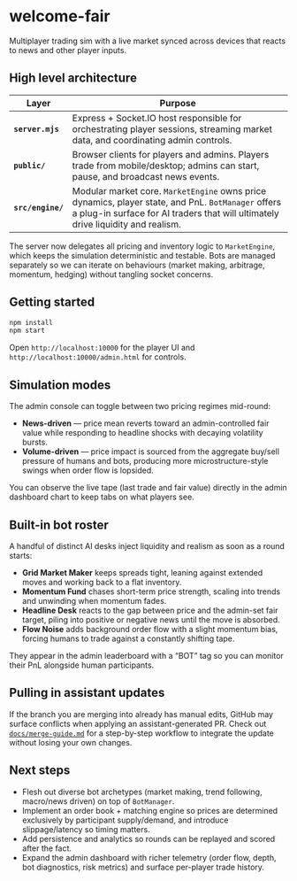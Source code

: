 # welcome-fair

Multiplayer trading sim with a live market synced across devices that reacts to news and other player inputs.

## High level architecture

| Layer | Purpose |
| --- | --- |
| **`server.mjs`** | Express + Socket.IO host responsible for orchestrating player sessions, streaming market data, and coordinating admin controls. |
| **`public/`** | Browser clients for players and admins. Players trade from mobile/desktop; admins can start, pause, and broadcast news events. |
| **`src/engine/`** | Modular market core. `MarketEngine` owns price dynamics, player state, and PnL. `BotManager` offers a plug-in surface for AI traders that will ultimately drive liquidity and realism. |

The server now delegates all pricing and inventory logic to `MarketEngine`, which keeps the simulation deterministic and testable. Bots are managed separately so we can iterate on behaviours (market making, arbitrage, momentum, hedging) without tangling socket concerns.

## Getting started

```bash
npm install
npm start
```

Open `http://localhost:10000` for the player UI and `http://localhost:10000/admin.html` for controls.

## Simulation modes

The admin console can toggle between two pricing regimes mid-round:

* **News-driven** &mdash; price mean reverts toward an admin-controlled fair value while responding to headline shocks with decaying volatility bursts.
* **Volume-driven** &mdash; price impact is sourced from the aggregate buy/sell pressure of humans and bots, producing more microstructure-style swings when order flow is lopsided.

You can observe the live tape (last trade and fair value) directly in the admin dashboard chart to keep tabs on what players see.

## Built-in bot roster

A handful of distinct AI desks inject liquidity and realism as soon as a round starts:

* **Grid Market Maker** keeps spreads tight, leaning against extended moves and working back to a flat inventory.
* **Momentum Fund** chases short-term price strength, scaling into trends and unwinding when momentum fades.
* **Headline Desk** reacts to the gap between price and the admin-set fair target, piling into positive or negative news until the move is absorbed.
* **Flow Noise** adds background order flow with a slight momentum bias, forcing humans to trade against a constantly shifting tape.

They appear in the admin leaderboard with a “BOT” tag so you can monitor their PnL alongside human participants.

## Pulling in assistant updates

If the branch you are merging into already has manual edits, GitHub may surface conflicts when applying an assistant-generated PR. Check out [`docs/merge-guide.md`](docs/merge-guide.md) for a step-by-step workflow to integrate the update without losing your own changes.

## Next steps

* Flesh out diverse bot archetypes (market making, trend following, macro/news driven) on top of `BotManager`.
* Implement an order book + matching engine so prices are determined exclusively by participant supply/demand, and introduce slippage/latency so timing matters.
* Add persistence and analytics so rounds can be replayed and scored after the fact.
* Expand the admin dashboard with richer telemetry (order flow, depth, bot diagnostics, risk metrics) and surface per-player trade history.
